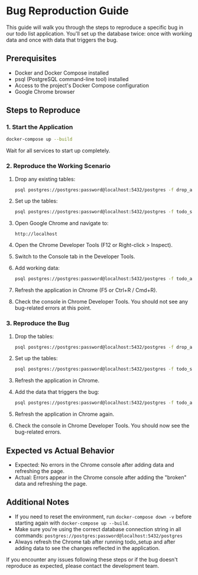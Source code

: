 # Bug Reproduction Guide

This guide will walk you through the steps to reproduce a specific bug in our todo list application. You'll set up the database twice: once with working data and once with data that triggers the bug.

## Prerequisites

- Docker and Docker Compose installed
- psql (PostgreSQL command-line tool) installed
- Access to the project's Docker Compose configuration
- Google Chrome browser

## Steps to Reproduce

### 1. Start the Application

```bash
docker-compose up --build
```

Wait for all services to start up completely.

### 2. Reproduce the Working Scenario

1. Drop any existing tables:

   ```bash
   psql postgres://postgres:password@localhost:5432/postgres -f drop_all_tables.sql
   ```

2. Set up the tables:

   ```bash
   psql postgres://postgres:password@localhost:5432/postgres -f todo_setup.sql
   ```

3. Open Google Chrome and navigate to:

   ```
   http://localhost
   ```

4. Open the Chrome Developer Tools (F12 or Right-click > Inspect).
5. Switch to the Console tab in the Developer Tools.

6. Add working data:

   ```bash
   psql postgres://postgres:password@localhost:5432/postgres -f todo_add_additional_data_works.sql
   ```

7. Refresh the application in Chrome (F5 or Ctrl+R / Cmd+R).
8. Check the console in Chrome Developer Tools. You should not see any bug-related errors at this point.

### 3. Reproduce the Bug

1. Drop the tables:

   ```bash
   psql postgres://postgres:password@localhost:5432/postgres -f drop_all_tables.sql
   ```

2. Set up the tables:

   ```bash
   psql postgres://postgres:password@localhost:5432/postgres -f todo_setup.sql
   ```

3. Refresh the application in Chrome.

4. Add the data that triggers the bug:

   ```bash
   psql postgres://postgres:password@localhost:5432/postgres -f todo_add_additional_data_broken.sql
   ```

5. Refresh the application in Chrome again.
6. Check the console in Chrome Developer Tools. You should now see the bug-related errors.

## Expected vs Actual Behavior

- Expected: No errors in the Chrome console after adding data and refreshing the page.
- Actual: Errors appear in the Chrome console after adding the "broken" data and refreshing the page.

## Additional Notes

- If you need to reset the environment, run `docker-compose down -v` before starting again with `docker-compose up --build`.
- Make sure you're using the correct database connection string in all commands: `postgres://postgres:password@localhost:5432/postgres`
- Always refresh the Chrome tab after running todo_setup and after adding data to see the changes reflected in the application.

If you encounter any issues following these steps or if the bug doesn't reproduce as expected, please contact the development team.
